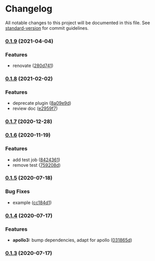 # Changelog

All notable changes to this project will be documented in this file. See [standard-version](https://github.com/conventional-changelog/standard-version) for commit guidelines.

### [0.1.9](https://github.com/correttojs/graphql-codegen-apollo-cache/compare/v0.1.8...v0.1.9) (2021-04-04)


### Features

* renovate ([280d741](https://github.com/correttojs/graphql-codegen-apollo-cache/commit/280d7418472ae62c76de8371e43e769d6c28dc82))

### [0.1.8](https://github.com/correttojs/graphql-codegen-apollo-cache/compare/v0.1.7...v0.1.8) (2021-02-02)


### Features

* deprecate plugin ([8a09e9d](https://github.com/correttojs/graphql-codegen-apollo-cache/commit/8a09e9dbd901430c88e4f8f11706f5073579665e))
* review doc ([e2959f7](https://github.com/correttojs/graphql-codegen-apollo-cache/commit/e2959f75310e34a55aa09c71fa63d4849155cb19))

### [0.1.7](https://github.com/correttojs/graphql-codegen-apollo-cache/compare/v0.1.6...v0.1.7) (2020-12-28)

### [0.1.6](https://github.com/correttojs/graphql-codegen-apollo-cache/compare/v0.1.5...v0.1.6) (2020-11-19)


### Features

* add test job ([8424361](https://github.com/correttojs/graphql-codegen-apollo-cache/commit/842436176e3987cde93fd7150bddb46c329cf8eb))
* remove test ([759208d](https://github.com/correttojs/graphql-codegen-apollo-cache/commit/759208d0d765f7b097ae24dd99e5987ebeaf4b87))

### [0.1.5](https://github.com/correttojs/graphql-codegen-apollo-cache/compare/v0.1.4...v0.1.5) (2020-07-18)


### Bug Fixes

* example ([cc184d1](https://github.com/correttojs/graphql-codegen-apollo-cache/commit/cc184d1ae7ab9fe24f7e7fae9be1ceb1df3d4809))

### [0.1.4](https://github.com/correttojs/graphql-codegen-apollo-cache/compare/v0.1.3...v0.1.4) (2020-07-17)


### Features

* **apollo3:** bump dependencies, adapt for apollo ([031865d](https://github.com/correttojs/graphql-codegen-apollo-cache/commit/031865d13b445b67b099dc7a6ca2940fde79d0af))

### [0.1.3](https://github.com/correttojs/graphql-codegen-apollo-cache/compare/v0.1.2...v0.1.3) (2020-07-17)
